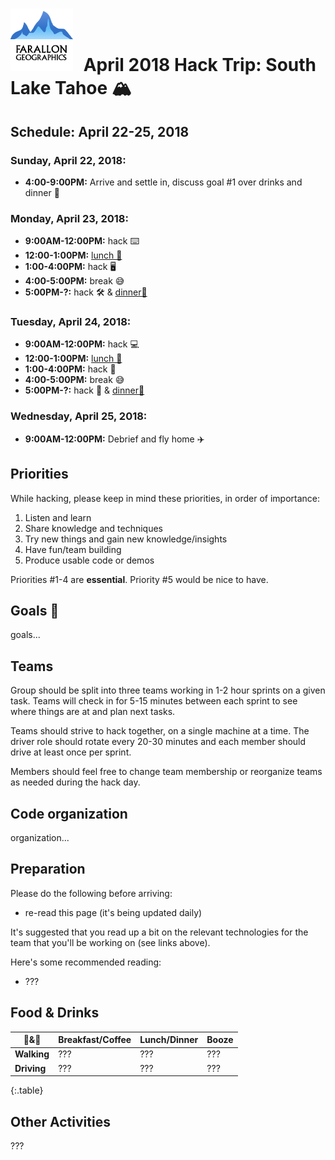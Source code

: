 # <img src="img/fargeo.png" style="width: 100px; margin-right:10px;"/> April 2018 Hack Trip: South Lake Tahoe 🏔

## Schedule: April 22-25, 2018

### Sunday, April 22, 2018:
- **4:00-9:00PM:** Arrive and settle in, discuss goal #1 over drinks and dinner 🍺

### Monday, April 23, 2018:
- **9:00AM-12:00PM:** hack ⌨️
- **12:00-1:00PM:** [lunch 🍴](#food)
- **1:00-4:00PM:** hack 🖥
- **4:00-5:00PM:** break 😅
- **5:00PM-?:** hack 🛠 & [dinner🍴](#food)

### Tuesday, April 24, 2018:
- **9:00AM-12:00PM:** hack 💻
- **12:00-1:00PM:** [lunch 🍴](#food)
- **1:00-4:00PM:** hack 📱
- **4:00-5:00PM:** break 😅
- **5:00PM-?:** hack 🤘 & [dinner🍴](#food)

### Wednesday, April 25, 2018:
- **9:00AM-12:00PM:** Debrief and fly home ✈️

## Priorities

While hacking, please keep in mind these priorities, in order of importance:

1. Listen and learn
2. Share knowledge and techniques
3. Try new things and gain new knowledge/insights
4. Have fun/team building
5. Produce usable code or demos

Priorities #1-4 are **essential**.  Priority #5 would be nice to have.

## Goals 💯

goals...

## Teams

Group should be split into three teams working in 1-2 hour sprints on a given task. Teams will check in for 5-15 minutes between each sprint to see where things are at and plan next tasks.

Teams should strive to hack together, on a single machine at a time.  The driver role should rotate every 20-30 minutes and each member should drive at least once per sprint.

Members should feel free to change team membership or reorganize teams as needed during the hack day.

## Code organization

organization...

## Preparation

Please do the following before arriving:

- re-read this page (it's being updated daily)

It's suggested that you read up a bit on the relevant technologies for the team that you'll be working on (see links above).

Here's some recommended reading:
- ???

## Food & Drinks

🍴&🍻 | **Breakfast/Coffee** | **Lunch/Dinner** | **Booze**
--- | --- | --- | ---
**Walking** | ??? | ??? | ???
**Driving** | ??? | ??? | ???
{:.table}

## Other Activities
???
